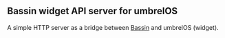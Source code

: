## Bassin widget API server for umbrelOS

A simple HTTP server as a bridge between [Bassin](https://github.com/duckAxe/bassin) and umbrelOS (widget).

